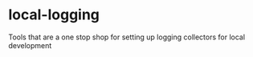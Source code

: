 # local-logging
Tools that are a one stop shop for setting up logging collectors for local development
